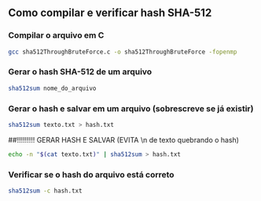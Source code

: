 ## Como compilar e verificar hash SHA-512

### Compilar o arquivo em C

```bash
gcc sha512ThroughBruteForce.c -o sha512ThroughBruteForce -fopenmp
```

### Gerar o hash SHA-512 de um arquivo

```bash
sha512sum nome_do_arquivo
```

### Gerar o hash e salvar em um arquivo (sobrescreve se já existir)

```bash
sha512sum texto.txt > hash.txt
```

##!!!!!!!!! GERAR HASH E SALVAR (EVITA \n de texto quebrando o hash)
```bash
echo -n "$(cat texto.txt)" | sha512sum > hash.txt
```

### Verificar se o hash do arquivo está correto

```bash
sha512sum -c hash.txt
```
